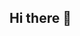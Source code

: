 ## Hi there 👋

<!--
**Yachitha/Yachitha** is a ✨ _special_ ✨ repository because its `README.md` (this file) appears on your GitHub profile.

Here are some ideas to get you started:

- 🔭 I’m currently working on personal projects
- 🌱 I’m currently learning for CKAD
- 👯 I’m looking to collaborate on Java, Python and React
- 💬 Ask me about Backend development, Microservice architecture and datastructures and algorithms
- 😄 Pronouns: He/Him
-->
